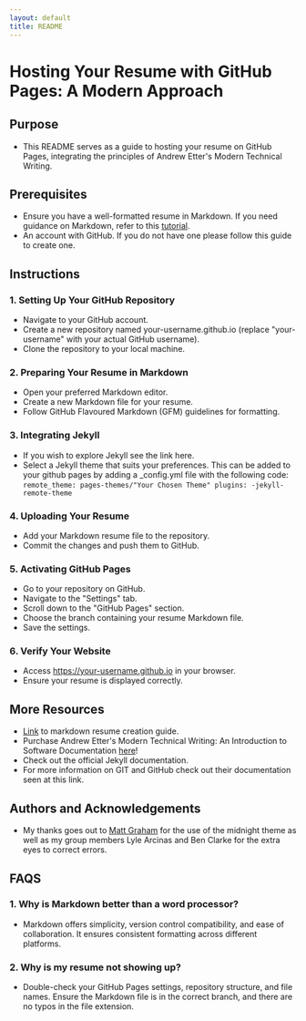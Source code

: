 ```yaml
---
layout: default
title: README
---
```


# Hosting Your Resume with GitHub Pages: A Modern Approach

## Purpose

- This README serves as a guide to hosting your resume on GitHub Pages, integrating the principles of Andrew Etter's Modern Technical Writing.

## Prerequisites

- Ensure you have a well-formatted resume in Markdown. If you need guidance on Markdown, refer to this [tutorial](https://mszep.github.io/pandoc_resume/).
- An account with GitHub. If you do not have one please follow this guide to create one.

## Instructions

### 1. Setting Up Your GitHub Repository

- Navigate to your GitHub account.
- Create a new repository named your-username.github.io (replace "your-username" with your actual GitHub username).
- Clone the repository to your local machine.

### 2. Preparing Your Resume in Markdown

- Open your preferred Markdown editor.
- Create a new Markdown file for your resume.
- Follow GitHub Flavoured Markdown (GFM) guidelines for formatting.

### 3. Integrating Jekyll

- If you wish to explore Jekyll see the link here.
- Select a Jekyll theme that suits your preferences. This can be added to your github pages by adding a _config.yml file with the following code:
```remote_theme: pages-themes/"Your Chosen Theme" plugins: -jekyll-remote-theme```

### 4. Uploading Your Resume

- Add your Markdown resume file to the repository.
- Commit the changes and push them to GitHub.

### 5. Activating GitHub Pages

- Go to your repository on GitHub.
- Navigate to the "Settings" tab.
- Scroll down to the "GitHub Pages" section.
- Choose the branch containing your resume Markdown file.
- Save the settings.

### 6. Verify Your Website

- Access <https://your-username.github.io> in your browser.
- Ensure your resume is displayed correctly.

## More Resources

- [Link](https://mszep.github.io/pandoc_resume/) to markdown resume creation guide.
- Purchase Andrew Etter's Modern Technical Writing: An Introduction to Software Documentation [here](https://www.amazon.ca/Modern-Technical-Writing-Introduction-Documentation-ebook/dp/B01A2QL9SS)!
- Check out the official Jekyll documentation.
- For more information on GIT and GitHub check out their documentation seen at this link.

## Authors and Acknowledgements

- My thanks goes out to [Matt Graham](https://twitter.com/mattgraham) for the use of the midnight theme as well as my group members Lyle Arcinas and Ben Clarke for the extra eyes to correct errors.

## FAQS

### 1. Why is Markdown better than a word processor?

- Markdown offers simplicity, version control compatibility, and ease of collaboration. It ensures consistent formatting across different platforms.

### 2. Why is my resume not showing up?

- Double-check your GitHub Pages settings, repository structure, and file names. Ensure the Markdown file is in the correct branch, and there are no typos in the file extension.
